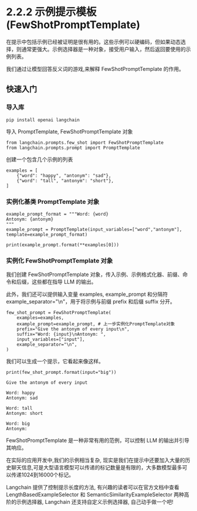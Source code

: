 # 2.2.2 示例提示模板 (FewShotPromptTemplate)

在提示中包括示例已经被证明是很有用的。这些示例可以硬编码，但如果动态选择，则通常更强大。示例选择器是一种对象，接受用户输入，然后返回要使用的示例列表。

我们通过让模型回答反义词的游戏,来解释 FewShotPromptTemplate 的作用。


## 快速入门

### 导入库

```
pip install openai langchain
```


导入 PromptTemplate, FewShotPromptTemplate 对象

```
from langchain.prompts.few_shot import FewShotPromptTemplate
from langchain.prompts.prompt import PromptTemplate
```

创建一个包含几个示例的列表

```
examples = [
    {"word": "happy", "antonym": "sad"},
    {"word": "tall", "antonym": "short"},
]
```
### 实例化基类 PromptTemplate 对象

```
example_prompt_format = """Word: {word}
Antonym: {antonym}
"""
example_prompt = PromptTemplate(input_variables=["word","antonym"], template=example_prompt_format)

print(example_prompt.format(**examples[0]))
```

### 实例化 FewShotPromptTemplate 对象

我们创建 FewShotPromptTemplate 对象，传入示例、示例格式化器、前缀、命令和后缀，这些都在指导 LLM 的输出。

此外，我们还可以提供输入变量 examples, example_prompt 和分隔符 example_separator="\n"，用于将示例与前缀 prefix 和后缀 suffix 分开。

```
few_shot_prompt = FewShotPromptTemplate(
    examples=examples,
    example_prompt=example_prompt, # 上一步实例化PromptTemplate对象
    prefix="Give the antonym of every input\n",
    suffix="Word: {input}\nAntonym: ",
    input_variables=["input"],
    example_separator="\n",
)
```

我们可以生成一个提示，它看起来像这样。

```
print(few_shot_prompt.format(input="big"))

Give the antonym of every input

Word: happy
Antonym: sad

Word: tall
Antonym: short

Word: big
Antonym: 
```


FewShotPromptTemplate 是一种非常有用的范例，可以控制 LLM 的输出并引导其响应。

在实际的应用开发中,我们的示例相当复杂, 现实是我们在提示中还要加入大量的历史聊天信息,可是大型语言模型可以传递的标记数量是有限的，大多数模型最多可以传递1024到16000个标记。

Langchain 提供了控制提示长度的方法, 有兴趣的读者可以在官方文档中查看 LengthBasedExampleSelector 和 SemanticSimilarityExampleSelector 两种高阶的示例选择器, Langchain 还支持自定义示例选择器, 自己动手做一个吧! 